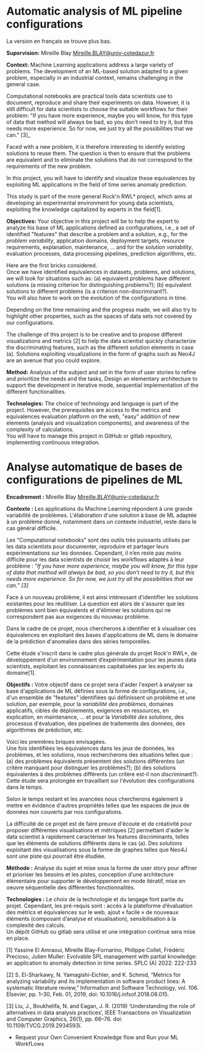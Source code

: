 # Automatic analysis of ML pipeline configurations
La version en français se trouve plus bas.

**Supervision:** Mireille Blay <Mireille.BLAY@univ-cotedazur.fr>

**Context:**
Machine Learning applications address a large variety of problems. 
The development of an ML-based solution adapted to a given problem, especially in an industrial context, remains challenging in the general case.

Computational notebooks are practical tools data scientists use to document, reproduce and share their experiments on data. 
However, it is still difficult for data scientists to choose the suitable workflows for their problem: "If you have more experience, maybe you will know, for this type of data that method will always be bad, so you don't need to try it, but this needs more experience. So for now, we just try all the possibilities that we can." [3]_

Faced with a new problem, it is therefore interesting to identify existing solutions to reuse them. 
The question is then to ensure that the problems are equivalent and to eliminate the solutions that do not correspond to the requirements of the new problem.

In this project, you will have to identify and visualize these equivalences by exploiting ML applications in the field of time series anomaly prediction.  

This study is part of the more general Rock'n RWL* project, which aims at developing an experimental environment for young data scientists, 
exploiting the knowledge capitalized by experts in the field[1].


**Objectives:**
Your objective in this project will be to help the expert to analyze his base of ML applications defined as configurations, 
i.e., a set of identified "features" that describe a problem and a solution, e.g., for the _problem variability_, application domains, deployment targets, resource requirements, explanation, maintenance, ... and for the _solution variability_, evaluation processes, data processing pipelines, prediction algorithms, etc.

Here are the first bricks considered.  
Once we have identified equivalences in datasets, problems, and solutions, we will look for situations such as: 
(a) equivalent problems have different solutions (a missing criterion for distinguishing problems?); 
(b) equivalent solutions to different problems (is a criterion non-discriminant?).   
You will also have to work on the evolution of the configurations in time.

Depending on the time remaining and the progress made, we will also try to highlight other properties, such as the spaces of data sets not covered by our configurations.

The challenge of this project is to be creative and to propose different visualizations and metrics [2] to help the data scientist quickly characterize the discriminating features, such as the different solution elements in case (a).
Solutions exploiting visualizations in the form of graphs such as Neo4J are an avenue that you could explore.

**Method:** 
Analysis of the subject and set in the form of user stories to refine and prioritize the needs and the tasks,
Design an elementary architecture to support the development in iterative mode, sequential implementation of the different functionalities.

**Technologies:** The choice of technology and language is part of the project.
However, the prerequisites are access to the metrics and equivalences evaluation platform on the web, "easy" addition of new elements (analysis and visualization components), and awareness of the complexity of calculations.    
You will have to manage this project in GitHub or gitlab repository,  implementing continuous integration.




# Analyse automatique de bases de configurations de pipelines de ML

**Encadrement :** Mireille Blay <Mireille.BLAY@univ-cotedazur.fr>

**Contexte :**
Les applications du Machine Learning répondent à une grande variabilité de problèmes. 
L'élaboration d'une solution à base de ML adaptée à un problème donné, notamment dans un contexte industriel, reste dans le cas général difficile.

Les “Computational notebooks” sont des outils très puissants utilisés par les data scientists  pour documenter, reproduire et partager leurs expérimentations sur les données. 
Cependant, il n’en reste pas moins difficile pour les data scientists de choisir les workflows adaptés à leur problème : “_If you have more experience, maybe you will know, for this type of data that method will always be bad, so you don’t need to try it, but this needs more experience. So for now, we just try all the possibilities that we can.” [3]_

Face à un nouveau problème, il est ainsi intéressant d'identifier les solutions existantes pour les réutiliser. 
La question est alors de s'assurer que les problèmes sont bien équivalents et d'éliminer les solutions qui ne correspondent pas aux exigences du nouveau problème.

Dans le cadre de ce projet, nous chercherons à identifier et à visualiser ces équivalences en exploitant des bases d'applications de ML dans le domaine de la prédiction d'anomalies dans des séries temporelles.  

Cette étude s'inscrit dans le cadre plus générale du projet Rock'n RWL*, de développement d’un environnement d’expérimentation pour les jeunes data scientists, 
exploitant les connaissances capitalisées par les experts du domaine[1].


**Objectifs :**
Votre objectif dans ce projet sera d'aider l'expert à analyser sa base d'applications de ML définies sous la forme de configurations, 
i.e., d'un ensemble de "features" identifiées qui définissent un problème et une solution, par exemple, pour la _variabilité des problèmes_, domaines applicatifs, cibles de déploiements, exigences en ressources, en explication, en maintenance, ... et pour la _Variabilité des solutions_, des processus d'évaluation, des pipelines de traitements des données, des algorithmes de prédiction, etc.

Voici les premières briques envisagées.  
Une fois identifiées les équivalences dans les jeux de données, les problèmes, et les solutions, nous rechercherons des situations telles que : 
(a) des problèmes équivalents présentent des solutions différentes (un critère manquant pour distinguer les problèmes?); 
(b) des solutions équivalentes à des problèmes différents (un critère est-il non discriminant?).   
Cette étude sera prolongée en travaillant sur l'évolution des configurations dans le temps.

Selon le temps restant et les avancées nous chercherons également à mettre en évidence d'autres propriétés telles que les espaces de jeux de données non couverts par nos configurations.

La difficulté de ce projet est de faire preuve d'écoute et de créativité pour proposer différentes visualisations et métriques [2] permettant d'aider le data scientist à rapidement caractériser les features discriminants, telles que les éléments de solutions différents dans le cas (a).
Des solutions exploitant des visualisations sous la forme de graphes telles que Neo4J sont une piste qui pourrait être étudiée.

**Méthode :** 
Analyse du sujet et mise sous la forme de user story pour affiner et prioriser les besoins et les pistes,
conception d’une architecture élémentaire pour supporter le développement en mode itératif, mise en oeuvre séquentielle des différentes fonctionnalités.

**Technologies :** Le choix de la technologie et du langage font partie du projet.
Cependant, les pré-requis sont : accès à la plateforme d’évaluation des métrics et équivalences sur le web, ajout « facile » de nouveaux éléments (composant d’analyse et visualisation), sensibilisation à la complexité des calculs.    
Un dépôt GitHub ou gitlab sera utilisé et une intégration continue sera mise en place.

[1]    	Yassine El Amraoui, Mireille Blay-Fornarino, Philippe Collet, Frédéric Precioso, Julien Muller:
Evolvable SPL management with partial knowledge: an application to anomaly detection in time series. SPLC (A) 2022: 222-233

[2] S. El-Sharkawy, N. Yamagishi-Eichler, and K. Schmid, “Metrics for analyzing variability and its implementation in software product lines: A systematic literature review,” Information and Software Technology, vol. 106. Elsevier, pp. 1–30, Feb. 01, 2019, doi: 10.1016/j.infsof.2018.08.015.

[3] Liu, J., Boukhelifa, N. and Eagan, J. R. (2019) ‘Understanding the role of alternatives in data analysis practices’, IEEE Transactions on Visualization and Computer Graphics, 26(1), pp. 66–76. doi: 10.1109/TVCG.2019.2934593ï.


* Request your Own Convenient Knowledge flow and Run your ML WorkfLows
